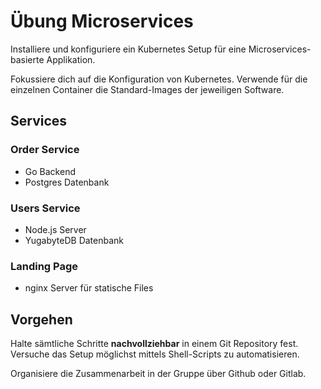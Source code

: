 # Übung Microservices

Installiere und konfiguriere ein Kubernetes Setup für eine Microservices-basierte Applikation.

Fokussiere dich auf die Konfiguration von Kubernetes. Verwende für die einzelnen Container die Standard-Images der 
jeweiligen Software. 

## Services

### Order Service

- Go Backend
- Postgres Datenbank

### Users Service

- Node.js Server
- YugabyteDB Datenbank

### Landing Page

- nginx Server für statische Files

## Vorgehen

Halte sämtliche Schritte **nachvollziehbar** in einem Git Repository fest. Versuche das Setup möglichst mittels 
Shell-Scripts zu automatisieren.

Organisiere die Zusammenarbeit in der Gruppe über Github oder Gitlab.